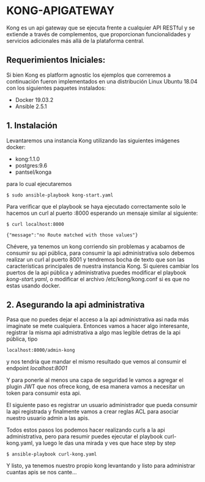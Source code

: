 # KONG-APIGATEWAY

Kong es un api gateway que se ejecuta frente a cualquier API RESTful y se extiende a través de complementos, que proporcionan funcionalidades y servicios adicionales más allá de la plataforma central.

## Requerimientos Iniciales:
Si bien Kong es platform agnostic los ejemplos que correremos a continuación fueron implementados en una distribución Linux Ubuntu 18.04 con los siguientes paquetes instalados:

  - Docker 19.03.2
  - Ansible 2.5.1

## 1. Instalación

Levantaremos una instancia Kong utilizando las siguientes imágenes docker:

  - kong:1.1.0
  - postgres:9.6
  - pantsel/konga

para lo cual ejecutaremos

```
$ sudo ansible-playbook kong-start.yaml
```

Para verificar que el playbook se haya ejecutado correctamente solo le hacemos un curl al puerto :8000 esperando un mensaje similar al siguiente:

```
$ curl localhost:8000
```
```
{"message":"no Route matched with those values"}
```
Chévere, ya tenemos un kong corriendo sin problemas y acabamos de consumir su api pública, para consumir la api administrativa solo debemos realizar un curl al puerto 8001 y tendremos bocha de texto que son las características principales de nuestra instancia Kong.
Si quieres cambiar los puertos de la api pública y administrativa puedes modificar el playbook *kong-start.yaml*, o modificar el archivo /etc/kong/kong.conf si es que no estas usando docker.

## 2. Asegurando la api administrativa

Pasa que no puedes dejar el acceso a la api administrativa asi nada más imaginate se mete cualquiera. Entonces vamos a hacer algo interesante, registrar la misma api admistrativa a algo mas legible detras de la api pública, tipo
```
localhost:8000/admin-kong
```
y nos tendria que mandar el mismo resultado que vemos al consumir el endpoint *localhost:8001*

Y para ponerle al menos una capa de seguridad le vamos a agregar el plugin JWT que nos ofrece kong, de esa manera vamos a necesitar un token para consumir esta api.

El siguiente paso es registrar un usuario administrador que pueda consumir la api registrada y finalmente vamos a crear reglas ACL para asociar nuestro usuario admin a las apis.

Todos estos pasos los podemos hacer realizando curls a la api administrativa, pero para resumir puedes ejecutar el playbook curl-kong.yaml, ya luego le das una mirada y ves que hace step by step
```
$ ansible-playbook curl-kong.yaml
```

Y listo, ya tenemos nuestro propio kong levantando y listo para administrar cuantas apis se nos cante...
